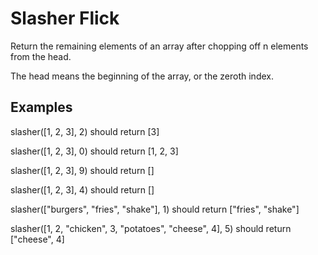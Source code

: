 # Slasher Flick

Return the remaining elements of an array after chopping off n elements from the head.

The head means the beginning of the array, or the zeroth index.

## Examples

slasher([1, 2, 3], 2) should return [3]

slasher([1, 2, 3], 0) should return [1, 2, 3]

slasher([1, 2, 3], 9) should return []

slasher([1, 2, 3], 4) should return []

slasher(["burgers", "fries", "shake"], 1) should return ["fries", "shake"]

slasher([1, 2, "chicken", 3, "potatoes", "cheese", 4], 5) should return ["cheese", 4]